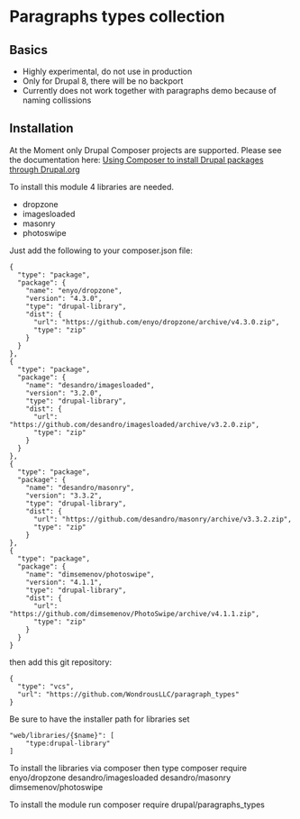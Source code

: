 # Paragraphs types collection

## Basics

- Highly experimental, do not use in production
- Only for Drupal 8, there will be no backport
- Currently does not work together with paragraphs demo because of naming collissions

## Installation

At the Moment only Drupal Composer projects are supported. Please see the documentation here:
[Using Composer to install Drupal packages through Drupal.org](https://www.drupal.org/node/2718229)

To install this module 4 libraries are needed.
- dropzone
- imagesloaded
- masonry
- photoswipe

Just add the following to your composer.json file:

```
{
  "type": "package",
  "package": {
    "name": "enyo/dropzone",
    "version": "4.3.0",
    "type": "drupal-library",
    "dist": {
      "url": "https://github.com/enyo/dropzone/archive/v4.3.0.zip",
      "type": "zip"
    }
  }
},
{
  "type": "package",
  "package": {
    "name": "desandro/imagesloaded",
    "version": "3.2.0",
    "type": "drupal-library",
    "dist": {
      "url": "https://github.com/desandro/imagesloaded/archive/v3.2.0.zip",
      "type": "zip"
    }
  }
},
{
  "type": "package",
  "package": {
    "name": "desandro/masonry",
    "version": "3.3.2",
    "type": "drupal-library",
    "dist": {
      "url": "https://github.com/desandro/masonry/archive/v3.3.2.zip",
      "type": "zip"
    }
},
{
  "type": "package",
  "package": {
    "name": "dimsemenov/photoswipe",
    "version": "4.1.1",
    "type": "drupal-library",
    "dist": {
      "url": "https://github.com/dimsemenov/PhotoSwipe/archive/v4.1.1.zip",
      "type": "zip"
    }
  }
}
```

then add this git repository:

```
{
  "type": "vcs",
  "url": "https://github.com/WondrousLLC/paragraph_types"
}
```

Be sure to have the installer path for libraries set

```
"web/libraries/{$name}": [
    "type:drupal-library"
]
```

To install the libraries via composer then type
composer require enyo/dropzone desandro/imagesloaded desandro/masonry dimsemenov/photoswipe

To install the module run
composer require drupal/paragraphs_types